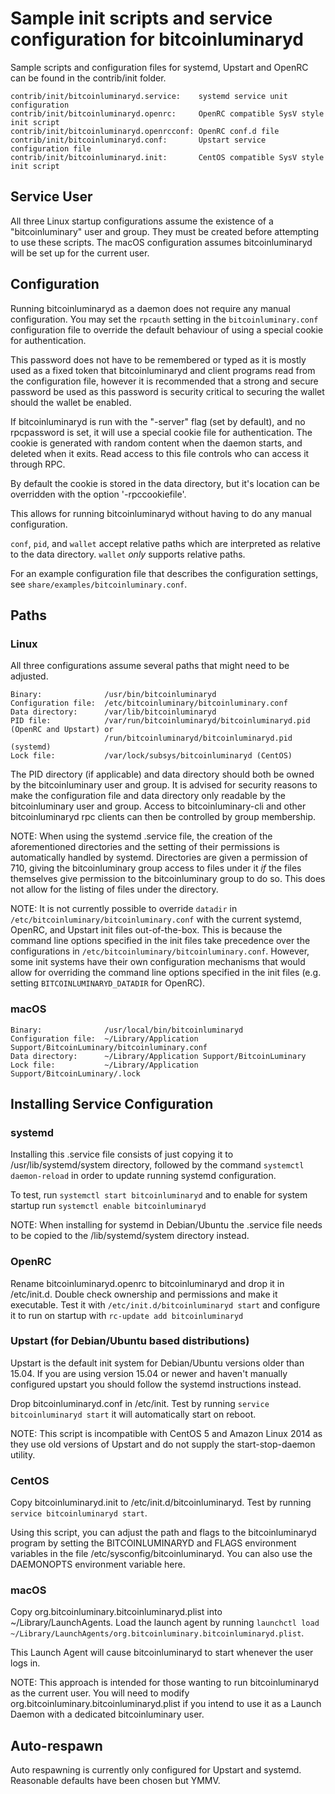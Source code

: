 Sample init scripts and service configuration for bitcoinluminaryd
==========================================================

Sample scripts and configuration files for systemd, Upstart and OpenRC
can be found in the contrib/init folder.

    contrib/init/bitcoinluminaryd.service:    systemd service unit configuration
    contrib/init/bitcoinluminaryd.openrc:     OpenRC compatible SysV style init script
    contrib/init/bitcoinluminaryd.openrcconf: OpenRC conf.d file
    contrib/init/bitcoinluminaryd.conf:       Upstart service configuration file
    contrib/init/bitcoinluminaryd.init:       CentOS compatible SysV style init script

Service User
---------------------------------

All three Linux startup configurations assume the existence of a "bitcoinluminary" user
and group.  They must be created before attempting to use these scripts.
The macOS configuration assumes bitcoinluminaryd will be set up for the current user.

Configuration
---------------------------------

Running bitcoinluminaryd as a daemon does not require any manual configuration. You may
set the `rpcauth` setting in the `bitcoinluminary.conf` configuration file to override
the default behaviour of using a special cookie for authentication.

This password does not have to be remembered or typed as it is mostly used
as a fixed token that bitcoinluminaryd and client programs read from the configuration
file, however it is recommended that a strong and secure password be used
as this password is security critical to securing the wallet should the
wallet be enabled.

If bitcoinluminaryd is run with the "-server" flag (set by default), and no rpcpassword is set,
it will use a special cookie file for authentication. The cookie is generated with random
content when the daemon starts, and deleted when it exits. Read access to this file
controls who can access it through RPC.

By default the cookie is stored in the data directory, but it's location can be overridden
with the option '-rpccookiefile'.

This allows for running bitcoinluminaryd without having to do any manual configuration.

`conf`, `pid`, and `wallet` accept relative paths which are interpreted as
relative to the data directory. `wallet` *only* supports relative paths.

For an example configuration file that describes the configuration settings,
see `share/examples/bitcoinluminary.conf`.

Paths
---------------------------------

### Linux

All three configurations assume several paths that might need to be adjusted.

    Binary:              /usr/bin/bitcoinluminaryd
    Configuration file:  /etc/bitcoinluminary/bitcoinluminary.conf
    Data directory:      /var/lib/bitcoinluminaryd
    PID file:            /var/run/bitcoinluminaryd/bitcoinluminaryd.pid (OpenRC and Upstart) or
                         /run/bitcoinluminaryd/bitcoinluminaryd.pid (systemd)
    Lock file:           /var/lock/subsys/bitcoinluminaryd (CentOS)

The PID directory (if applicable) and data directory should both be owned by the
bitcoinluminary user and group. It is advised for security reasons to make the
configuration file and data directory only readable by the bitcoinluminary user and
group. Access to bitcoinluminary-cli and other bitcoinluminaryd rpc clients can then be
controlled by group membership.

NOTE: When using the systemd .service file, the creation of the aforementioned
directories and the setting of their permissions is automatically handled by
systemd. Directories are given a permission of 710, giving the bitcoinluminary group
access to files under it _if_ the files themselves give permission to the
bitcoinluminary group to do so. This does not allow
for the listing of files under the directory.

NOTE: It is not currently possible to override `datadir` in
`/etc/bitcoinluminary/bitcoinluminary.conf` with the current systemd, OpenRC, and Upstart init
files out-of-the-box. This is because the command line options specified in the
init files take precedence over the configurations in
`/etc/bitcoinluminary/bitcoinluminary.conf`. However, some init systems have their own
configuration mechanisms that would allow for overriding the command line
options specified in the init files (e.g. setting `BITCOINLUMINARYD_DATADIR` for
OpenRC).

### macOS

    Binary:              /usr/local/bin/bitcoinluminaryd
    Configuration file:  ~/Library/Application Support/BitcoinLuminary/bitcoinluminary.conf
    Data directory:      ~/Library/Application Support/BitcoinLuminary
    Lock file:           ~/Library/Application Support/BitcoinLuminary/.lock

Installing Service Configuration
-----------------------------------

### systemd

Installing this .service file consists of just copying it to
/usr/lib/systemd/system directory, followed by the command
`systemctl daemon-reload` in order to update running systemd configuration.

To test, run `systemctl start bitcoinluminaryd` and to enable for system startup run
`systemctl enable bitcoinluminaryd`

NOTE: When installing for systemd in Debian/Ubuntu the .service file needs to be copied to the /lib/systemd/system directory instead.

### OpenRC

Rename bitcoinluminaryd.openrc to bitcoinluminaryd and drop it in /etc/init.d.  Double
check ownership and permissions and make it executable.  Test it with
`/etc/init.d/bitcoinluminaryd start` and configure it to run on startup with
`rc-update add bitcoinluminaryd`

### Upstart (for Debian/Ubuntu based distributions)

Upstart is the default init system for Debian/Ubuntu versions older than 15.04. If you are using version 15.04 or newer and haven't manually configured upstart you should follow the systemd instructions instead.

Drop bitcoinluminaryd.conf in /etc/init.  Test by running `service bitcoinluminaryd start`
it will automatically start on reboot.

NOTE: This script is incompatible with CentOS 5 and Amazon Linux 2014 as they
use old versions of Upstart and do not supply the start-stop-daemon utility.

### CentOS

Copy bitcoinluminaryd.init to /etc/init.d/bitcoinluminaryd. Test by running `service bitcoinluminaryd start`.

Using this script, you can adjust the path and flags to the bitcoinluminaryd program by
setting the BITCOINLUMINARYD and FLAGS environment variables in the file
/etc/sysconfig/bitcoinluminaryd. You can also use the DAEMONOPTS environment variable here.

### macOS

Copy org.bitcoinluminary.bitcoinluminaryd.plist into ~/Library/LaunchAgents. Load the launch agent by
running `launchctl load ~/Library/LaunchAgents/org.bitcoinluminary.bitcoinluminaryd.plist`.

This Launch Agent will cause bitcoinluminaryd to start whenever the user logs in.

NOTE: This approach is intended for those wanting to run bitcoinluminaryd as the current user.
You will need to modify org.bitcoinluminary.bitcoinluminaryd.plist if you intend to use it as a
Launch Daemon with a dedicated bitcoinluminary user.

Auto-respawn
-----------------------------------

Auto respawning is currently only configured for Upstart and systemd.
Reasonable defaults have been chosen but YMMV.
